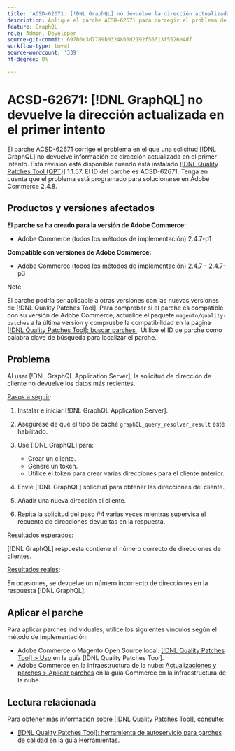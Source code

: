 ```yaml
---
title: 'ACSD-62671: [!DNL GraphQL] no devuelve la dirección actualizada en el primer intento'
description: Aplique el parche ACSD-62671 para corregir el problema de Adobe Commerce donde una  [!DNL GraphQL] solicitud no devuelve información de dirección actualizada en el primer intento.
feature: GraphQL
role: Admin, Developer
source-git-commit: 697b0e3d7789b0324866d2192f56613f5526e4df
workflow-type: tm+mt
source-wordcount: '339'
ht-degree: 0%

---
```


# ACSD-62671: [!DNL GraphQL] no devuelve la dirección actualizada en el primer intento

El parche ACSD-62671 corrige el problema en el que una solicitud [!DNL GraphQL] no devuelve información de dirección actualizada en el primer intento. Esta revisión está disponible cuando está instalado [[!DNL Quality Patches Tool (QPT)]](https://experienceleague.adobe.com/docs/commerce-operations/tools/quality-patches-tool/usage.html) 1.1.57. El ID del parche es ACSD-62671. Tenga en cuenta que el problema está programado para solucionarse en Adobe Commerce 2.4.8.

## Productos y versiones afectados

**El parche se ha creado para la versión de Adobe Commerce:**

* Adobe Commerce (todos los métodos de implementación) 2.4.7-p1

**Compatible con versiones de Adobe Commerce:**

* Adobe Commerce (todos los métodos de implementación) 2.4.7 - 2.4.7-p3

>[!NOTE]
>
>El parche podría ser aplicable a otras versiones con las nuevas versiones de [!DNL Quality Patches Tool]. Para comprobar si el parche es compatible con su versión de Adobe Commerce, actualice el paquete `magento/quality-patches` a la última versión y compruebe la compatibilidad en la página [[!DNL Quality Patches Tool]: buscar parches ](https://experienceleague.adobe.com/tools/commerce-quality-patches/index.html). Utilice el ID de parche como palabra clave de búsqueda para localizar el parche.

## Problema

Al usar [!DNL GraphQL Application Server], la solicitud de dirección de cliente no devuelve los datos más recientes.

<u>Pasos a seguir</u>:

1. Instalar e iniciar [!DNL GraphQL Application Server].
1. Asegúrese de que el tipo de caché `graphQL_query_resolver_result` esté habilitado.
1. Use [!DNL GraphQL] para:

   * Crear un cliente.
   * Genere un token.
   * Utilice el token para crear varias direcciones para el cliente anterior.

1. Envíe [!DNL GraphQL] solicitud para obtener las direcciones del cliente.
1. Añadir una nueva dirección al cliente.
1. Repita la solicitud del paso #4 varias veces mientras supervisa el recuento de direcciones devueltas en la respuesta.

<u>Resultados esperados</u>:

[!DNL GraphQL] respuesta contiene el número correcto de direcciones de clientes.

<u>Resultados reales</u>:

En ocasiones, se devuelve un número incorrecto de direcciones en la respuesta [!DNL GraphQL].

## Aplicar el parche

Para aplicar parches individuales, utilice los siguientes vínculos según el método de implementación:

* Adobe Commerce o Magento Open Source local: [[!DNL Quality Patches Tool] > Uso](/help/tools/quality-patches-tool/usage.md) en la guía [!DNL Quality Patches Tool].
* Adobe Commerce en la infraestructura de la nube: [Actualizaciones y parches > Aplicar parches](https://experienceleague.adobe.com/docs/commerce-cloud-service/user-guide/develop/upgrade/apply-patches.html) en la guía Commerce en la infraestructura de la nube.

## Lectura relacionada

Para obtener más información sobre [!DNL Quality Patches Tool], consulte:

* [[!DNL Quality Patches Tool]: herramienta de autoservicio para parches de calidad](/help/tools/quality-patches-tool/quality-patches-tool-to-self-serve-quality-patches.md) en la guía Herramientas.
